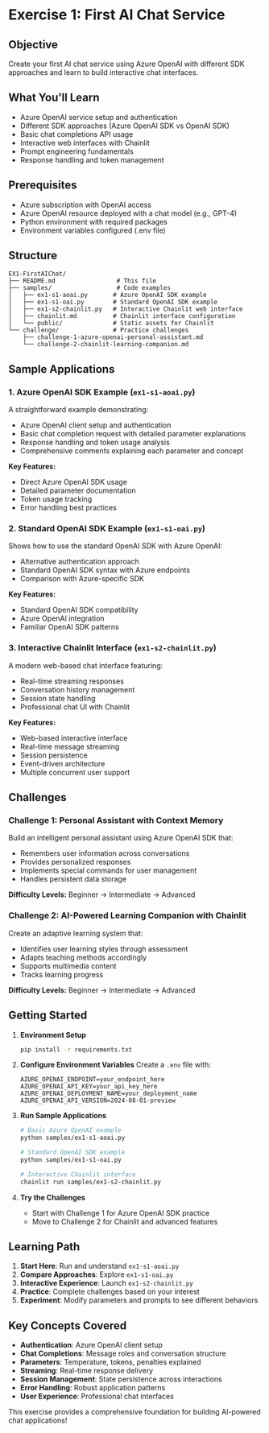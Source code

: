 # Exercise 1: First AI Chat Service

## Objective
Create your first AI chat service using Azure OpenAI with different SDK approaches and learn to build interactive chat interfaces.

## What You'll Learn
- Azure OpenAI service setup and authentication
- Different SDK approaches (Azure OpenAI SDK vs OpenAI SDK)
- Basic chat completions API usage
- Interactive web interfaces with Chainlit
- Prompt engineering fundamentals
- Response handling and token management

## Prerequisites
- Azure subscription with OpenAI access
- Azure OpenAI resource deployed with a chat model (e.g., GPT-4)
- Python environment with required packages
- Environment variables configured (.env file)

## Structure
```
EX1-FirstAIChat/
├── README.md                 # This file
├── samples/                  # Code examples
│   ├── ex1-s1-aoai.py       # Azure OpenAI SDK example
│   ├── ex1-s1-oai.py        # Standard OpenAI SDK example
│   ├── ex1-s2-chainlit.py   # Interactive Chainlit web interface
│   ├── chainlit.md          # Chainlit interface configuration
│   └── public/              # Static assets for Chainlit
└── challenge/               # Practice challenges
    ├── challenge-1-azure-openai-personal-assistant.md
    └── challenge-2-chainlit-learning-companion.md
```

## Sample Applications

### 1. Azure OpenAI SDK Example (`ex1-s1-aoai.py`)
A straightforward example demonstrating:
- Azure OpenAI client setup and authentication
- Basic chat completion request with detailed parameter explanations
- Response handling and token usage analysis
- Comprehensive comments explaining each parameter and concept

**Key Features:**
- Direct Azure OpenAI SDK usage
- Detailed parameter documentation
- Token usage tracking
- Error handling best practices

### 2. Standard OpenAI SDK Example (`ex1-s1-oai.py`)
Shows how to use the standard OpenAI SDK with Azure OpenAI:
- Alternative authentication approach
- Standard OpenAI SDK syntax with Azure endpoints
- Comparison with Azure-specific SDK

**Key Features:**
- Standard OpenAI SDK compatibility
- Azure OpenAI integration
- Familiar OpenAI SDK patterns

### 3. Interactive Chainlit Interface (`ex1-s2-chainlit.py`)
A modern web-based chat interface featuring:
- Real-time streaming responses
- Conversation history management
- Session state handling
- Professional chat UI with Chainlit

**Key Features:**
- Web-based interactive interface
- Real-time message streaming
- Session persistence
- Event-driven architecture
- Multiple concurrent user support

## Challenges

### Challenge 1: Personal Assistant with Context Memory
Build an intelligent personal assistant using Azure OpenAI SDK that:
- Remembers user information across conversations
- Provides personalized responses
- Implements special commands for user management
- Handles persistent data storage

**Difficulty Levels:** Beginner → Intermediate → Advanced

### Challenge 2: AI-Powered Learning Companion with Chainlit
Create an adaptive learning system that:
- Identifies user learning styles through assessment
- Adapts teaching methods accordingly
- Supports multimedia content
- Tracks learning progress

**Difficulty Levels:** Beginner → Intermediate → Advanced

## Getting Started

1. **Environment Setup**
   ```bash
   pip install -r requirements.txt
   ```

2. **Configure Environment Variables**
   Create a `.env` file with:
   ```
   AZURE_OPENAI_ENDPOINT=your_endpoint_here
   AZURE_OPENAI_API_KEY=your_api_key_here
   AZURE_OPENAI_DEPLOYMENT_NAME=your_deployment_name
   AZURE_OPENAI_API_VERSION=2024-08-01-preview
   ```

3. **Run Sample Applications**
   ```bash
   # Basic Azure OpenAI example
   python samples/ex1-s1-aoai.py
   
   # Standard OpenAI SDK example
   python samples/ex1-s1-oai.py
   
   # Interactive Chainlit interface
   chainlit run samples/ex1-s2-chainlit.py
   ```

4. **Try the Challenges**
   - Start with Challenge 1 for Azure OpenAI SDK practice
   - Move to Challenge 2 for Chainlit and advanced features

## Learning Path
1. **Start Here**: Run and understand `ex1-s1-aoai.py`
2. **Compare Approaches**: Explore `ex1-s1-oai.py` 
3. **Interactive Experience**: Launch `ex1-s2-chainlit.py`
4. **Practice**: Complete challenges based on your interest
5. **Experiment**: Modify parameters and prompts to see different behaviors

## Key Concepts Covered
- **Authentication**: Azure OpenAI client setup
- **Chat Completions**: Message roles and conversation structure
- **Parameters**: Temperature, tokens, penalties explained
- **Streaming**: Real-time response delivery
- **Session Management**: State persistence across interactions
- **Error Handling**: Robust application patterns
- **User Experience**: Professional chat interfaces

This exercise provides a comprehensive foundation for building AI-powered chat applications!
